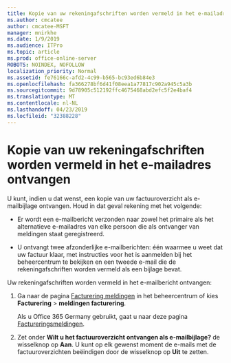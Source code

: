 ```yaml
---
title: Kopie van uw rekeningafschriften worden vermeld in het e-mailadres ontvangen
ms.author: cmcatee
author: cmcatee-MSFT
manager: mnirkhe
ms.date: 1/9/2019
ms.audience: ITPro
ms.topic: article
ms.prod: office-online-server
ROBOTS: NOINDEX, NOFOLLOW
localization_priority: Normal
ms.assetid: fe76166c-afd2-4c99-b565-bc93ed6b84e3
ms.openlocfilehash: fa366278bf6d41f08eea1a77817c902a945c5a3b
ms.sourcegitcommit: 9d78905c512192ffc4675468abd2efc5f2e4baf4
ms.translationtype: MT
ms.contentlocale: nl-NL
ms.lasthandoff: 04/23/2019
ms.locfileid: "32388228"
---
```

# <a name="receive-copy-of-your-billing-statement-in-email"></a>Kopie van uw rekeningafschriften worden vermeld in het e-mailadres ontvangen
U kunt, indien u dat wenst, een kopie van uw factuuroverzicht als e-mailbijlage ontvangen. Houd in dat geval rekening met het volgende:
  
- Er wordt een e-mailbericht verzonden naar zowel het primaire als het alternatieve e-mailadres van elke persoon die als ontvanger van meldingen staat geregistreerd.
    
- U ontvangt twee afzonderlijke e-mailberichten: één waarmee u weet dat uw factuur klaar, met instructies voor het is aanmelden bij het beheercentrum te bekijken en een tweede e-mail die de rekeningafschriften worden vermeld als een bijlage bevat.
    
Uw rekeningafschriften worden vermeld in het e-mailbericht ontvangen:
  
1. Ga naar de pagina [Facturering meldingen](https://go.microsoft.com/fwlink/p/?linkid=853212) in het beheercentrum of kies **Facturering** \> **meldingen facturering**.
    
    Als u Office 365 Germany gebruikt, gaat u naar deze pagina [Factureringsmeldingen](https://go.microsoft.com/fwlink/p/?linkid=853213). 
    
2. Zet onder **Wilt u het factuuroverzicht ontvangen als e-mailbijlage?** de wisselknop op **Aan**. U kunt op elk gewenst moment de e-mails met de factuuroverzichten beëindigen door de wisselknop op **Uit** te zetten.
    

